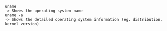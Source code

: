     uname
    -> Shows the operating system name
    uname -a
    -> Shows the detailed operating system information (eg. distribution, kernel version)